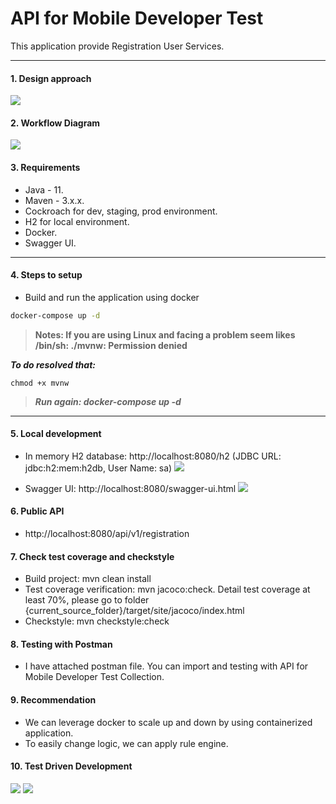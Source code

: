 # API for Mobile Developer Test

This application provide Registration User Services.

------------
#### 1. Design approach
![](https://github.com/peothach/Registration/blob/main/image/Design-Approach.png)

#### 2. Workflow Diagram
![](https://github.com/peothach/Registration/blob/main/image/Workflow-Diagram.png)

#### 3.  Requirements
- Java - 11.
- Maven - 3.x.x.
- Cockroach for dev, staging, prod environment.
- H2 for local environment.
- Docker.
- Swagger UI.

------------


#### 4. Steps to setup
- Build and run the application using docker

```bash
docker-compose up -d
```

> **Notes: If you are using Linux and facing a problem seem likes  /bin/sh: ./mvnw: Permission denied**

***To do resolved that:***

    chmod +x mvnw

> ***Run again: docker-compose up -d***

------------
#### 5. Local development
-  In memory H2 database: http://localhost:8080/h2 (JDBC URL: jdbc:h2:mem:h2db, User Name: sa)
![](https://github.com/peothach/Registration/blob/main/image/H2-DB.png)

- Swagger UI: http://localhost:8080/swagger-ui.html
![](https://github.com/peothach/Registration/blob/main/image/Swagger.png)

#### 6. Public API

- http://localhost:8080/api/v1/registration

#### 7. Check test coverage and checkstyle
- Build project: mvn clean install
- Test coverage verification: mvn jacoco:check. Detail test coverage at least 70%, please go to folder {current_source_folder}/target/site/jacoco/index.html
- Checkstyle: mvn checkstyle:check

#### 8. Testing with Postman
-  I have attached postman file. You can import and testing with API for Mobile Developer Test Collection.

#### 9. Recommendation
- We can leverage docker to scale up and down by using containerized application.
- To easily change logic, we can apply rule engine.

#### 10.  Test Driven Development
![](https://github.com/peothach/Registration/blob/main/image/TDD_1.png)
![](https://github.com/peothach/Registration/blob/main/image/TDD_2.png)
